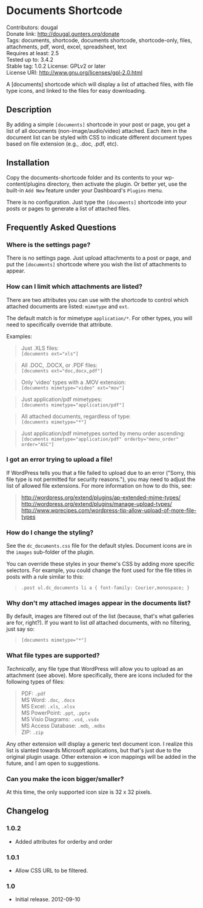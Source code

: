 # Documents Shortcode
Contributors: dougal  
Donate link: http://dougal.gunters.org/donate  
Tags: documents, shortcode, documents shortcode, shortcode-only, files, attachments, pdf, word, excel, spreadsheet, text  
Requires at least: 2.5  
Tested up to: 3.4.2  
Stable tag: 1.0.2
License: GPLv2 or later  
License URI: http://www.gnu.org/licenses/gpl-2.0.html  

A [documents] shortcode which will display a list of attached files, with file type icons, and linked to the files for easy downloading.

## Description

By adding a simple `[documents]` shortcode in your post or page, you get a
list of all documents (non-image/audio/video) attached. Each item in the
document list can be styled with CSS to indicate different document types
based on file extension (e.g., .doc, .pdf, etc).

## Installation

Copy the documents-shortcode folder and its contents to your wp-content/plugins
directory, then activate the plugin. Or better yet, use the built-in `Add New`
feature under your Dashboard's `Plugins` menu.

There is no configuration. Just type the `[documents]` shortcode into your 
posts or pages to generate a list of attached files.

## Frequently Asked Questions

### Where is the settings page?

There is no settings page. Just upload attachments to a post or page, and put 
the `[documents]` shortcode where you wish the list of attachments to appear.

### How can I limit which attachments are listed?

There are two attributes you can use with the shortcode to control which
attached documents are listed: `mimetype` and `ext`.

The default match is for mimetype `application/*`. For other types, you will 
need to specifically override that attribute.

Examples:

> Just .XLS files:  
>   `[documents ext="xls"]`

> All .DOC, .DOCX, or .PDF files:  
>   `[documents ext="doc,docx,pdf"]`

> Only 'video' types with a .MOV extension:  
>   `[documents mimetype="video" ext="mov"]`

> Just application/pdf mimetypes:  
>   `[documents mimetype="application/pdf"]`

> All attached documents, regardless of type:  
>   `[documents mimetype="*"]`

> Just application/pdf mimetypes sorted by menu order ascending:  
>   `[documents mimetype="application/pdf" orderby="menu_order" order="ASC"]`
    
       

### I got an error trying to upload a file!

If WordPress tells you that a file failed to upload due to an error ("Sorry, 
this file type is not permitted for security reasons."), you may need to 
adjust the list of allowed file extensions. For more information on how to do 
this, see: 

> http://wordpress.org/extend/plugins/ap-extended-mime-types/  
> http://wordpress.org/extend/plugins/manage-upload-types/  
> http://www.wprecipes.com/wordpress-tip-allow-upload-of-more-file-types

### How do I change the styling?

See the `dc_documents.css` file for the default styles. Document icons are in 
the `images` sub-folder of the plugin.

You can override these styles in your theme's CSS by adding more specific 
selectors. For example, you could change the font used for the file titles in 
posts with a rule similar to this:

> `.post ul.dc_documents li a { font-family: Courier,monospace; }`

### Why don't my attached images appear in the documents list?

By default, images are filtered out of the list (because, that's what 
galleries are for, right?). If you want to list *all* attached documents, 
with no filtering, just say so:

> `[documents mimetype="*"]`

### What file types are supported?

*Technically*, any file type that WordPress will allow you to upload as an 
attachment (see above). More specifically, there are icons included for the 
following types of files:

> PDF: `.pdf`  
> MS Word: `.doc`, `.docx`  
> MS Excel: `.xls`, `.xlsx`  
> MS PowerPoint: `.ppt`, `.pptx`  
> MS Visio Diagrams: `.vsd`, `.vsdx`  
> MS Access Database: `.mdb`, `.mdbx`  
> ZIP: `.zip`  

Any other extension will display a generic text document icon. I realize this 
list is slanted towards Microsoft applications, but that's just due to the 
original plugin usage. Other extension => icon mappings will be added in the 
future, and I am open to suggestions.

### Can you make the icon bigger/smaller?

At this time, the only supported icon size is 32 x 32 pixels. 

## Changelog

### 1.0.2
* Added attributes for orderby and order

### 1.0.1
* Allow CSS URL to be filtered.

### 1.0
* Initial release. 2012-09-10


